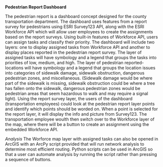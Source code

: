**Pedestrian Report Dashboard**

The pedestrian report is a dashboard concept designed for the county transportation department. The dashboard uses features from a report survey for pedestrians using ESRI Survey123 API, along with the ESRI Workforce API which will allow user employees to create the assignments based on the report surveys. Using built-in features of Workforce API, users can assign tasks and classify their priority. The dashboard will include two layers: one to display assigned tasks from Workforce API and another to display places reported in the pedestrian report survey. The layer of assigned tasks will have symbology and a legend that groups the tasks into priorities of low, medium, and high. The layer of pedestrian reported-locations will have symbology and a legend that groups the location issues into categories of sidewalk damage, sidewalk obstruction, dangerous pedestrian zones, and miscellaneous. (Sidewalk damage would be where part of the sidewalk is missing, sidewalk obstruction could be where a tree has fallen onto the sidewalk, dangerous pedestrian zones would be pedestrian areas that seem hazardous to walk and may require a signal light). Using the report survey layer, the users of the dashboard (transportation employees) could look at the pedestrian report layer points and identify which points should be worded on. When a point is selected for the report layer, it will display the info and picture from Survey123. The transportation employee woulth then switch over to the Workforce layer of the map, where there will be a button to create an assignment using the embedded Workforce API. 

*Analysis*
The Worforce map layer with assigned tasks can also be opened in ArcGIS with an ArcPy script provided that will run network analysis to determine most efficient routing. Python scripts can be used in ArcGIS so that a user can automate analysis by running the script rather than pressing a sequence of buttons.
